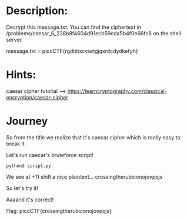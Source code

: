 # Description:
Decrypt this message.txt. You can find the ciphertext in /problems/caesar_6_238b8f4604d91ecb59cda5b4f0e66fc8 on the shell server.

message.txt = picoCTF{rgdhhxcviwtgjqxrdcdydkefyh}

# Hints:
caesar cipher tutorial --> https://learncryptography.com/classical-encryption/caesar-cipher

# Journey

So from the title we realize that it's caecar cipher which is really easy to break it.

Let's run caecar's bruteforce script!

<code>python3 script.py</code>

We see at +11 shift a nice plaintext...
crossingtherubiconojovpqjs

So let's try it!

Aaaand it's correct!

Flag: picoCTF{crossingtherubiconojovpqjs}
